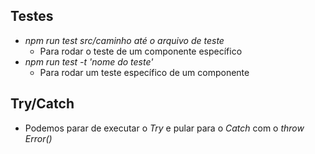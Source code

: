 ## Testes

* *npm run test src/caminho até o arquivo de teste*
  * Para rodar o teste de um componente específico
* *npm run test -t 'nome do teste'*
  * Para rodar um teste específico de um componente

## Try/Catch

* Podemos parar de executar o *Try* e pular para o *Catch* com o *throw Error()*
